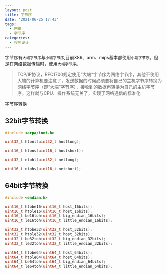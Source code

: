 ```yaml
---
layout: post
title: 字节序
date: '2021-06-25 17:43'
tags:
  - 网络
  - 字节序
categories:
  - 程序设计
---
```


字节序有`大端字节序`与`小端字节序`,目前X86、arm、mips基本都使用`小端字节序`。但是在网络数据传输时，使用`大端字节序`。

> TCP/IP协议，RFC1700规定使用“大端”字节序为网络字节序，其他不使用大端的计算机要注意了，发送数据的时候必须要将自己的主机字节序转换为网络字节序（即“大端”字节序），接收到的数据再转换为自己的主机字节序。这样就与CPU、操作系统无关了，实现了网络通信的标准化

<!--more-->

字节序转换

## 32bit字节转换

``` C
#include <arpa/inet.h>                

uint32_t htonl(uint32_t hostlong);    

uint16_t htons(uint16_t hostshort);   

uint32_t ntohl(uint32_t netlong);     

uint16_t ntohs(uint16_t netshort);    
```

## 64bit字节转换

``` C
#include <endian.h>                                  

uint16_t htobe16(uint16_t host_16bits);              
uint16_t htole16(uint16_t host_16bits);              
uint16_t be16toh(uint16_t big_endian_16bits);        
uint16_t le16toh(uint16_t little_endian_16bits);     

uint32_t htobe32(uint32_t host_32bits);              
uint32_t htole32(uint32_t host_32bits);              
uint32_t be32toh(uint32_t big_endian_32bits);        
uint32_t le32toh(uint32_t little_endian_32bits);     

uint64_t htobe64(uint64_t host_64bits);              
uint64_t htole64(uint64_t host_64bits);              
uint64_t be64toh(uint64_t big_endian_64bits);        
uint64_t le64toh(uint64_t little_endian_64bits);     

```
